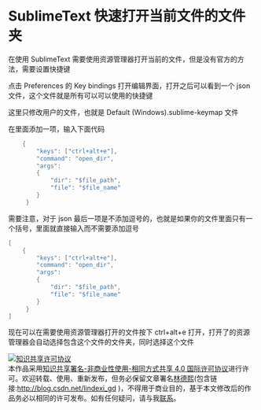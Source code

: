
# SublimeText 快速打开当前文件的文件夹

在使用 SublimeText 需要使用资源管理器打开当前的文件，但是没有官方的方法，需要设置快捷键

<!--more-->


<!-- csdn -->

点击 Preferences 的 Key bindings 打开编辑界面，打开之后可以看到一个 json 文件，这个文件就是所有可以可以使用的快捷键

这里只修改用户的文件，也就是 Default (Windows).sublime-keymap 文件

在里面添加一项，输入下面代码

```csharp
	{
	    "keys": ["ctrl+alt+e"],
	    "command": "open_dir", 
        "args": 
        {
            "dir": "$file_path", 
            "file": "$file_name"
        } 
     }
```

需要注意，对于 json 最后一项是不添加逗号的，也就是如果你的文件里面只有一个括号，里面就直接输入而不需要添加逗号

```csharp
[
    {
        "keys": ["ctrl+alt+e"],
	    "command": "open_dir", 
        "args": 
        {
            "dir": "$file_path", 
            "file": "$file_name"
        } 
     }
]

```

现在可以在需要使用资源管理器打开的文件按下 ctrl+alt+e 打开，打开了的资源管理器会自动选择包含这个文件的文件夹，同时选择这个文件





<a rel="license" href="http://creativecommons.org/licenses/by-nc-sa/4.0/"><img alt="知识共享许可协议" style="border-width:0" src="https://licensebuttons.net/l/by-nc-sa/4.0/88x31.png" /></a><br />本作品采用<a rel="license" href="http://creativecommons.org/licenses/by-nc-sa/4.0/">知识共享署名-非商业性使用-相同方式共享 4.0 国际许可协议</a>进行许可。欢迎转载、使用、重新发布，但务必保留文章署名[林德熙](http://blog.csdn.net/lindexi_gd)(包含链接:http://blog.csdn.net/lindexi_gd )，不得用于商业目的，基于本文修改后的作品务必以相同的许可发布。如有任何疑问，请与我[联系](mailto:lindexi_gd@163.com)。